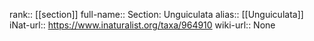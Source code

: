 

rank:: [[section]]
full-name:: Section: Unguiculata
alias:: [[Unguiculata]]
iNat-url:: https://www.inaturalist.org/taxa/964910
wiki-url:: None